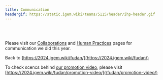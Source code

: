 ```yaml
---
title: Communication
headergif: https://static.igem.wiki/teams/5115/header/ihp-header.gif
---
```


<br><br>

Please visit our [Collaborations](/fudan/collaborations/) and [Human Practices](/fudan/human-practices/) pages for communication we did this year.

Back to [https://2024.igem.wiki/fudan/](https://2024.igem.wiki/fudan/)

To check scencs behind [our promotion video](https://video.igem.org/w/d1795b71-2707-4eeb-92ce-5b88145ef1a3), please visit [https://2024.igem.wiki/fudan/promotion-video/](/fudan/promotion-video/)